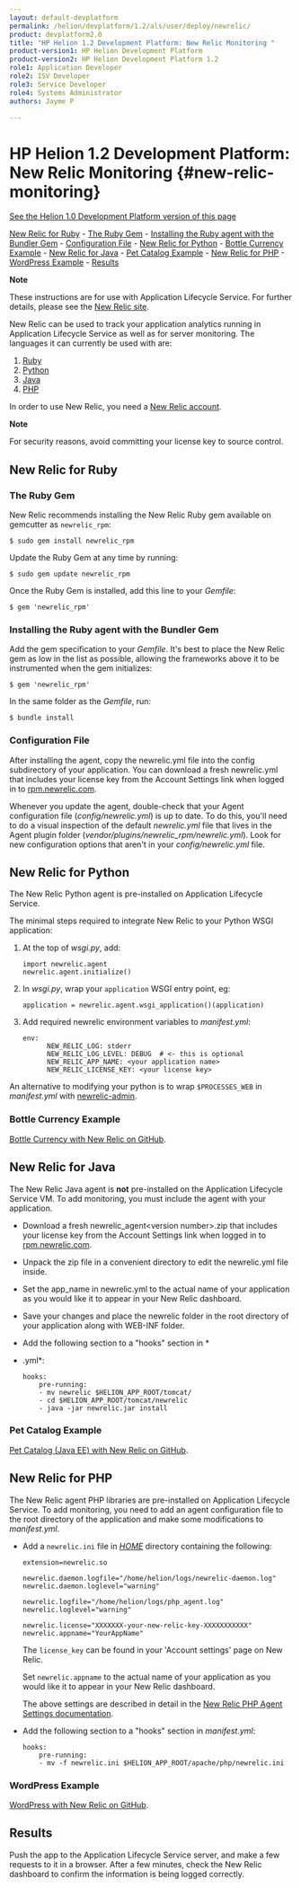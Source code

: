 ```yaml
---
layout: default-devplatform
permalink: /helion/devplatform/1.2/als/user/deploy/newrelic/
product: devplatform2.0
title: "HP Helion 1.2 Development Platform: New Relic Monitoring "
product-version1: HP Helion Development Platform
product-version2: HP Helion Development Platform 1.2
role1: Application Developer 
role2: ISV Developer
role3: Service Developer
role4: Systems Administrator
authors: Jayme P

---
```

<!--UNDER REVISION-->

# HP Helion 1.2 Development Platform: New Relic Monitoring {#new-relic-monitoring}
[See the Helion 1.0 Development Platform version of this page](/als/v1/user/deploy/newrelic/)

   [New Relic for Ruby](#new-relic-for-ruby)
        -   [The Ruby Gem](#the-ruby-gem)
        -   [Installing the Ruby agent with the Bundler Gem](#installing-the-ruby-agent-with-the-bundler-gem)
        -   [Configuration File](#configuration-file)
    -   [New Relic for Python](#new-relic-for-python)
        -   [Bottle Currency Example](#bottle-currency-example)
    -   [New Relic for Java](#new-relic-for-java)
        -   [Pet Catalog Example](#pet-catalog-example)
    -   [New Relic for PHP](#new-relic-for-php)
        -   [WordPress Example](#wordpress-example)
    -   [Results](#results)
 
**Note**

These instructions are for use with Application Lifecycle Service. For further details,
please see the [New Relic
site](http://newrelic.com/docs/python/new-relic-for-python).

New Relic can be used to track your application analytics running in
Application Lifecycle Service as well as for server monitoring. The languages it can
currently be used with are:

1.  [Ruby](#newrelic-ruby)
2.  [Python](#newrelic-python)
3.  [Java](#newrelic-java)
4.  [PHP](#newrelic-php)

In order to use New Relic, you need a [New Relic
account](http://newrelic.com/).

**Note**

For security reasons, avoid committing your license key to source
control.

New Relic for Ruby[](#new-relic-for-ruby "Permalink to this headline")
-----------------------------------------------------------------------

### The Ruby Gem[](#the-ruby-gem "Permalink to this headline")

New Relic recommends installing the New Relic Ruby gem available on
gemcutter as `newrelic_rpm`:

    $ sudo gem install newrelic_rpm

Update the Ruby Gem at any time by running:

    $ sudo gem update newrelic_rpm

Once the Ruby Gem is installed, add this line to your *Gemfile*:

    $ gem 'newrelic_rpm'

### Installing the Ruby agent with the Bundler Gem[](#installing-the-ruby-agent-with-the-bundler-gem "Permalink to this headline")

Add the gem specification to your *Gemfile*. It's best to place the New
Relic gem as low in the list as possible, allowing the frameworks above
it to be instrumented when the gem initializes:

    $ gem 'newrelic_rpm'

In the same folder as the *Gemfile*, run:

    $ bundle install

### Configuration File[](#configuration-file "Permalink to this headline")

After installing the agent, copy the newrelic.yml file into the config
subdirectory of your application. You can download a fresh newrelic.yml
that includes your license key from the Account Settings link when
logged in to [rpm.newrelic.com](http://rpm.newrelic.com/).

Whenever you update the agent, double-check that your Agent
configuration file (*config/newrelic.yml*) is up to date. To do this,
you'll need to do a visual inspection of the default *newrelic.yml* file
that lives in the Agent plugin folder
(*vendor/plugins/newrelic\_rpm/newrelic.yml*). Look for new
configuration options that aren't in your *config/newrelic.yml* file.

New Relic for Python[](#new-relic-for-python "Permalink to this headline")
---------------------------------------------------------------------------

The New Relic Python agent is pre-installed on Application Lifecycle Service.

The minimal steps required to integrate New Relic to your Python WSGI
application:

1.  At the top of *wsgi.py*, add:

        import newrelic.agent
        newrelic.agent.initialize()

2.  In *wsgi.py*, wrap your `application` WSGI entry
    point, eg:

        application = newrelic.agent.wsgi_application()(application)

3.  Add required newrelic environment variables to *manifest.yml*:

        env:
              NEW_RELIC_LOG: stderr
              NEW_RELIC_LOG_LEVEL: DEBUG  # <- this is optional
              NEW_RELIC_APP_NAME: <your application name>
              NEW_RELIC_LICENSE_KEY: <your license key>

An alternative to modifying your python is to wrap
`$PROCESSES_WEB` in *manifest.yml* with
[newrelic-admin](https://newrelic.com/docs/python/python-agent-admin-script).

### Bottle Currency Example[](#bottle-currency-example "Permalink to this headline")

[Bottle Currency with New Relic on
GitHub](https://github.com/Stackato-Apps/bottle-currency/tree/newrelic).

New Relic for Java[](#new-relic-for-java "Permalink to this headline")
-----------------------------------------------------------------------

The New Relic Java agent is **not** pre-installed on the Application Lifecycle Service VM. To
add monitoring, you must include the agent with your application.

-   Download a fresh newrelic\_agent\<version number\>.zip that includes
    your license key from the Account Settings link when logged in to
    [rpm.newrelic.com](http://rpm.newrelic.com/).

-   Unpack the zip file in a convenient directory to edit the
    newrelic.yml file inside.

-   Set the app\_name in newrelic.yml to the actual name of your
    application as you would like it to appear in your New Relic
    dashboard.

-   Save your changes and place the newrelic folder in the root
    directory of your application along with WEB-INF folder.

-   Add the following section to a "hooks" section in *
-   .yml*:

        hooks:
            pre-running:
            - mv newrelic $HELION_APP_ROOT/tomcat/
            - cd $HELION_APP_ROOT/tomcat/newrelic
            - java -jar newrelic.jar install

### Pet Catalog Example[](#pet-catalog-example "Permalink to this headline")

[Pet Catalog (Java EE) with New Relic on
GitHub](https://github.com/Stackato-Apps/pet-catalog/tree/newrelic).

New Relic for PHP[](#new-relic-for-php "Permalink to this headline")
---------------------------------------------------------------------

The New Relic agent PHP libraries are pre-installed on Application Lifecycle Service. To add
monitoring, you need to add an agent configuration file to the root
directory of the application and make some modifications to
*manifest.yml*.

-   Add a `newrelic.ini` file in
    [*HOME*](/helion/devplatform/1.2/als/user/reference/environment/#term-home) directory
    containing the following:

        extension=newrelic.so

        newrelic.daemon.logfile="/home/helion/logs/newrelic-daemon.log"
        newrelic.daemon.loglevel="warning"

        newrelic.logfile="/home/helion/logs/php_agent.log"
        newrelic.loglevel="warning"

        newrelic.license="XXXXXXX-your-new-relic-key-XXXXXXXXXXX"
        newrelic.appname="YourAppName"

    The `license_key` can be found in your 'Account
    settings' page on New Relic.

    Set `newrelic.appname` to the actual name of
    your application as you would like it to appear in your New Relic
    dashboard.

    The above settings are described in detail in the [New Relic PHP
    Agent Settings
    documentation](http://newrelic.com/docs/php/php-agent-phpini-settings).

-   Add the following section to a "hooks" section in *manifest.yml*:

        hooks:
            pre-running:
            - mv -f newrelic.ini $HELION_APP_ROOT/apache/php/newrelic.ini

### WordPress Example[](#wordpress-example "Permalink to this headline")

[WordPress with New Relic on
GitHub](https://github.com/Stackato-Apps/wordpress/tree/newrelic).

Results[](#results "Permalink to this headline")
-------------------------------------------------

Push the app to the Application Lifecycle Service server, and make a few requests to it in a
browser. After a few minutes, check the New Relic dashboard to confirm
the information is being logged correctly.
